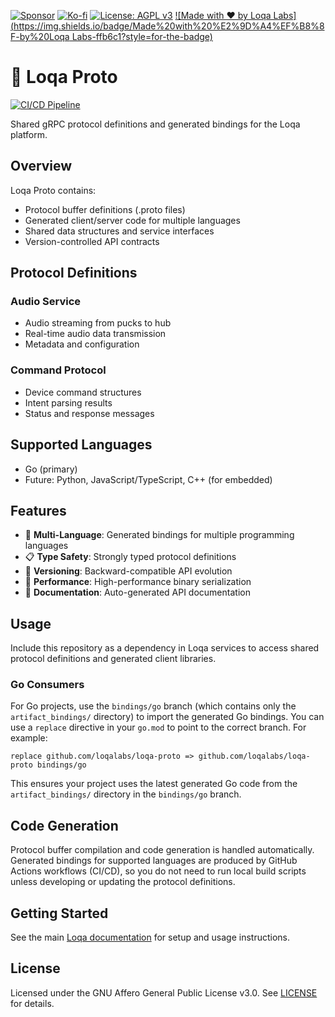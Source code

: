 [![Sponsor](https://img.shields.io/badge/Sponsor-Loqa-ff69b4?logo=githubsponsors&style=for-the-badge)](https://github.com/sponsors/annabarnes1138)
[![Ko-fi](https://img.shields.io/badge/Buy%20me%20a%20coffee-Ko--fi-FF5E5B?logo=ko-fi&logoColor=white&style=for-the-badge)](https://ko-fi.com/annabarnes)
[![License: AGPL v3](https://img.shields.io/badge/License-AGPL--3.0-blue?style=for-the-badge)](LICENSE)
[![Made with ❤️ by Loqa Labs](https://img.shields.io/badge/Made%20with%20%E2%9D%A4%EF%B8%8F-by%20Loqa Labs-ffb6c1?style=for-the-badge)](https://loqalabs.com)

# 📡 Loqa Proto

[![CI/CD Pipeline](https://github.com/loqalabs/loqa-proto/actions/workflows/ci.yml/badge.svg)](https://github.com/loqalabs/loqa-proto/actions/workflows/ci.yml)

Shared gRPC protocol definitions and generated bindings for the Loqa platform.

## Overview

Loqa Proto contains:
- Protocol buffer definitions (.proto files)
- Generated client/server code for multiple languages
- Shared data structures and service interfaces
- Version-controlled API contracts

## Protocol Definitions

### Audio Service
- Audio streaming from pucks to hub
- Real-time audio data transmission
- Metadata and configuration

### Command Protocol
- Device command structures
- Intent parsing results
- Status and response messages

## Supported Languages

- Go (primary)
- Future: Python, JavaScript/TypeScript, C++ (for embedded)

## Features

- 🔌 **Multi-Language**: Generated bindings for multiple programming languages
- 📋 **Type Safety**: Strongly typed protocol definitions
- 🔄 **Versioning**: Backward-compatible API evolution
- 🚀 **Performance**: High-performance binary serialization
- 📖 **Documentation**: Auto-generated API documentation

## Usage

Include this repository as a dependency in Loqa services to access shared protocol definitions and generated client libraries.

### Go Consumers

For Go projects, use the `bindings/go` branch (which contains only the `artifact_bindings/` directory) to import the generated Go bindings. You can use a `replace` directive in your `go.mod` to point to the correct branch. For example:

```
replace github.com/loqalabs/loqa-proto => github.com/loqalabs/loqa-proto bindings/go
```

This ensures your project uses the latest generated Go code from the `artifact_bindings/` directory in the `bindings/go` branch.

## Code Generation

Protocol buffer compilation and code generation is handled automatically. Generated bindings for supported languages are produced by GitHub Actions workflows (CI/CD), so you do not need to run local build scripts unless developing or updating the protocol definitions.

## Getting Started

See the main [Loqa documentation](https://github.com/loqalabs/loqa) for setup and usage instructions.

## License

Licensed under the GNU Affero General Public License v3.0. See [LICENSE](LICENSE) for details. 
 
 
 
 
 
 
